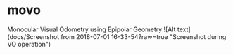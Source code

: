 # movo
Monocular Visual Odometry using Epipolar Geometry
![Alt text](docs/Screenshot from 2018-07-01 16-33-54?raw=true "Screenshot during VO operation")
